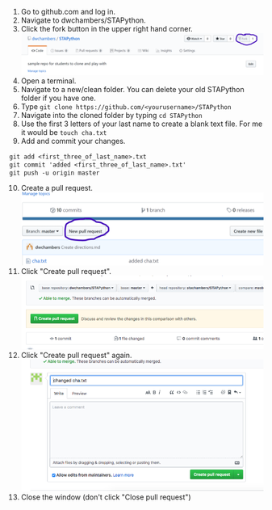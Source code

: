 1.	Go to github.com and log in.
2.	Navigate to dwchambers/STAPython.
3.	Click the fork button in the upper right hand corner. 
![Alt](/images/fork1.png "fork1")
4.	Open a terminal.
5.	Navigate to a new/clean folder. You can delete your old STAPython folder if you have one.
6.	Type 
`git clone https://github.com/<yourusername>/STAPython`
7.	Navigate into the cloned folder by typing
`cd STAPython`
8.	Use the first 3 letters of your last name to create a blank text file. For me it would be `touch cha.txt`
9.  Add and commit your changes.
```
git add <first_three_of_last_name>.txt
git commit 'added <first_three_of_last_name>.txt'
git push -u origin master
```
10. Create a pull request.
![Alt](/images/fork2.png "fork2")
11. Click "Create pull request".
![Alt](/images/fork3.png "fork3")
12. Click "Create pull request" again.
![Alt](/images/fork4.png "fork4")
13. Close the window (don't click "Close pull request")
